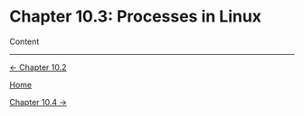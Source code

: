 # Chapter 10.3: Processes in Linux

Content

---

[← Chapter 10.2](Chapter%2010%20f51dc.md)

[Home](../../AiredDev%20b02d5/Notes%20on%20M%2061e3e.md)

[Chapter 10.4 →](Chapter%2010%203f123.md)